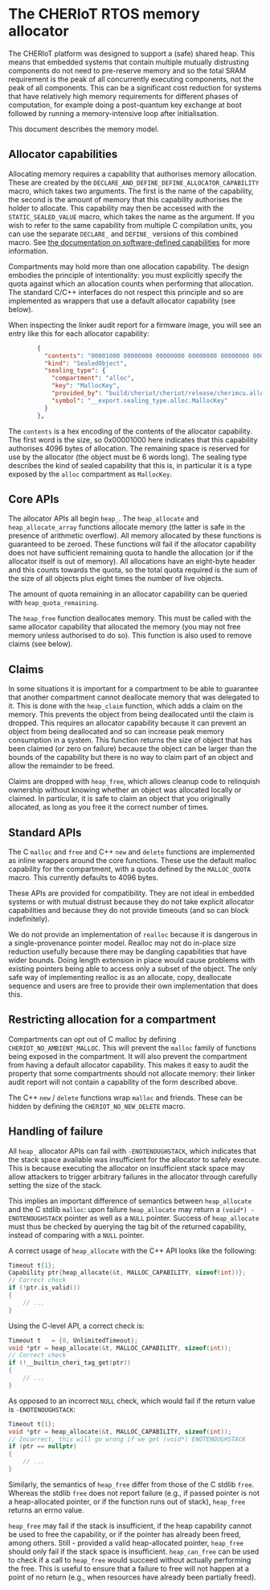 The CHERIoT RTOS memory allocator
=================================

The CHERIoT platform was designed to support a (safe) shared heap.
This means that embedded systems that contain multiple mutually distrusting components do not need to pre-reserve memory and so the total SRAM requirement is the peak of all concurrently executing components, not the peak of all components.
This can be a significant cost reduction for systems that have relatively high memory requirements for different phases of computation, for example doing a post-quantum key exchange at boot followed by running a memory-intensive loop after initialisation.

This document describes the memory model.

Allocator capabilities
----------------------

Allocating memory requires a capability that authorises memory allocation.
These are created by the `DECLARE_AND_DEFINE_DEFINE_ALLOCATOR_CAPABILITY` macro, which takes two arguments.
The first is the name of the capability, the second is the amount of memory that this capability authorises the holder to allocate.
This capability may then be accessed with the `STATIC_SEALED_VALUE` macro, which takes the name as the argument.
If you wish to refer to the same capability from multiple C compilation units, you can use the separate `DECLARE_` and `DEFINE_` versions of this combined macro.
See [the documentation on software-defined capabilities](SoftwareCapabilities.md) for more information.


Compartments may hold more than one allocation capability.
The design embodies the principle of intentionality: you must explicitly specify the quota against which an allocation counts when performing that allocation.
The standard C/C++ interfaces do not respect this principle and so are implemented as wrappers that use a default allocator capability (see below).

When inspecting the linker audit report for a firmware image, you will see an entry like this for each allocator capability:

```json
        {
          "contents": "00001000 00000000 00000000 00000000 00000000 00000000",
          "kind": "SealedObject",
          "sealing_type": {
            "compartment": "alloc",
            "key": "MallocKey",
            "provided_by": "build/cheriot/cheriot/release/cherimcu.allocator.compartment",
            "symbol": "__export.sealing_type.alloc.MallocKey"
          }
        },
```

The `contents` is a hex encoding of the contents of the allocator capability.
The first word is the size, so 0x00001000 here indicates that this capability authorises 4096 bytes of allocation.
The remaining space is reserved for use by the allocator (the object must be 6 words long).
The sealing type describes the kind of sealed capability that this is, in particular it is a type exposed by the `alloc` compartment as `MallocKey`.


Core APIs
---------

The allocator APIs all begin `heap_`.
The `heap_allocate` and `heap_allocate_array` functions allocate memory (the latter is safe in the presence of arithmetic overflow).
All memory allocated by these functions is guaranteed to be zeroed.
These functions will fail if the allocator capability does not have sufficient remaining quota to handle the allocation (or if the allocator itself is out of memory).
All allocations have an eight-byte header and this counts towards the quota, so the total quota required is the sum of the size of all objects plus eight times the number of live objects.

The amount of quota remaining in an allocator capability can be queried with `heap_quota_remaining`.

The `heap_free` function deallocates memory.
This must be called with the same allocator capability that allocated the memory (you may not free memory unless authorised to do so).
This function is also used to remove claims (see below).

Claims
------

In some situations it is important for a compartment to be able to guarantee that another compartment cannot deallocate memory that was delegated to it.
This is done with the `heap_claim` function, which adds a claim on the memory.
This prevents the object from being deallocated until the claim is dropped.
This requires an allocator capability because it can prevent an object from being deallocated and so can increase peak memory consumption in a system.
This function returns the size of object that has been claimed (or zero on failure) because the object can be larger than the bounds of the capability but there is no way to claim part of an object and allow the remainder to be freed.

Claims are dropped with `heap_free`, which allows cleanup code to relinquish ownership without knowing whether an object was allocated locally or claimed.
In particular, it is safe to claim an object that you originally allocated, as long as you free it the correct number of times.

Standard APIs
-------------

The C `malloc` and `free` and C++ `new` and `delete` functions are implemented as inline wrappers around the core functions.
These use the default malloc capability for the compartment, with a quota defined by the `MALLOC_QUOTA` macro.
This currently defaults to 4096 bytes.

These APIs are provided for compatibility.
They are not ideal in embedded systems or with mutual distrust because they do not take explicit allocator capabilities and because they do not provide timeouts (and so can block indefinitely).

We do not provide an implementation of `realloc` because it is dangerous in a single-provenance pointer model.
Realloc may not do in-place size reduction usefully because there may be dangling capabilities that have wider bounds.
Doing length extension in place would cause problems with existing pointers being able to access only a subset of the object.
The only safe way of implementing realloc is as an allocate, copy, deallocate sequence and users are free to provide their own implementation that does this.

Restricting allocation for a compartment
----------------------------------------

Compartments can opt out of C malloc by defining `CHERIOT_NO_AMBIENT_MALLOC`.
This will prevent the `malloc` family of functions being exposed in the compartment.
It will also prevent the compartment from having a default allocator capability.
This makes it easy to audit the property that some compartments should not allocate memory: their linker audit report will not contain a capability of the form described above.

The C++ `new` / `delete` functions wrap `malloc` and friends.
These can be hidden by defining the `CHERIOT_NO_NEW_DELETE` macro.

Handling of failure
-------------------

All `heap_` allocator APIs can fail with `-ENOTENOUGHSTACK`, which indicates that the stack space available was insufficient for the allocator to safely execute.
This is because executing the allocator on insufficient stack space may allow attackers to trigger arbitrary failures in the allocator through carefully setting the size of the stack.

This implies an important difference of semantics between `heap_allocate` and the C stdlib `malloc`: upon failure `heap_allocate` may return a `(void*) -ENOTENOUGHSTACK` pointer as well as a `NULL` pointer.
Success of `heap_allocate` must thus be checked by querying the tag bit of the returned capability, instead of comparing with a `NULL` pointer.

A correct usage of `heap_allocate` with the C++ API looks like the following:
```C++
Timeout t{1};
Capability ptr{heap_allocate(&t, MALLOC_CAPABILITY, sizeof(int))};
// Correct check
if (!ptr.is_valid())
{
    // ...
}
```

Using the C-level API, a correct check is:
```C
Timeout t   = {0, UnlimitedTimeout};
void *ptr = heap_allocate(&t, MALLOC_CAPABILITY, sizeof(int));
// Correct check
if (!__builtin_cheri_tag_get(ptr))
{
    // ...
}
```

As opposed to an incorrect `NULL` check, which would fail if the return value is `-ENOTENOUGHSTACK`:
```C++
Timeout t{1};
void *ptr = heap_allocate(&t, MALLOC_CAPABILITY, sizeof(int));
// Incorrect, this will go wrong if we get (void*) ENOTENOUGHSTACK
if (ptr == nullptr)
{
    // ...
}
```

Similarly, the semantics of `heap_free` differ from those of the C stdlib `free`.
Whereas the stdlib `free` does not report failure (e.g., if passed pointer is not a heap-allocated pointer, or if the function runs out of stack), `heap_free` returns an errno value.

`heap_free` may fail if the stack is insufficient, if the heap capability cannot be used to free the capability, or if the pointer has already been freed, among others.
Still - provided a valid heap-allocated pointer, `heap_free` should only fail if the stack space is insufficient.
`heap_can_free` can be used to check if a call to `heap_free` would succeed without actually performing the free.
This is useful to ensure that a failure to free will not happen at a point of no return (e.g., when resources have already been partially freed).

